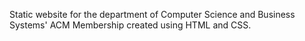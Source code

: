 Static website for the department of Computer Science and Business Systems' ACM Membership created using HTML and CSS.
